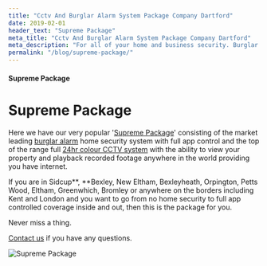 ```yaml
---
title: "Cctv And Burglar Alarm System Package Company Dartford"
date: 2019-02-01
header_text: "Supreme Package"
meta_title: "Cctv And Burglar Alarm System Package Company Dartford"
meta_description: "For all of your home and business security. Burglar Alarm Servicing, Burglar Alarm Installation, Alarm Battery and CCTV. Call 020 8302 4065 or email us."
permalink: "/blog/supreme-package/"
---
```


#### Supreme Package

# Supreme Package

Here we have our very popular \'[Supreme Package](/products/supreme-package-24hr-colour-cctv-plus-intruder-alarm-system-1749/)\' consisting of the market leading [burglar alarm](/products/standard-system-599/) home security system with full app control and the top of the range full [24hr colour CCTV system](/products/cctv-package-2-1199-24hr-colour-cctv/) with the ability to view your property and playback recorded footage anywhere in the world providing you have internet.

If you are in Sidcup**, **Bexley, New Eltham, Bexleyheath, Orpington, Petts Wood, Eltham, Greenwhich, Bromley or anywhere on the borders including Kent and London and you want to go from no home security to full app controlled coverage inside and out, then this is the package for you.

Never miss a thing.

[Contact us](/contact/) if you have any questions.

![Supreme Package](https://res.cloudinary.com/kbs/image/upload/rwb6iawhbzcweysuhyln.webp)
